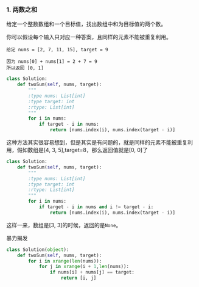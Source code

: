 ### 1. 两数之和

给定一个整数数组和一个目标值，找出数组中和为目标值的两个数。

你可以假设每个输入只对应一种答案，且同样的元素不能被重复利用。

```
给定 nums = [2, 7, 11, 15], target = 9

因为 nums[0] + nums[1] = 2 + 7 = 9
所以返回 [0, 1]
```

```python
class Solution:
    def twoSum(self, nums, target):
        """
        :type nums: List[int]
        :type target: int
        :rtype: List[int]
        """
        for i in nums:
            if target - i in nums:
                return [nums.index(i), nums.index(target - i)]
```


这种方法其实很容易想到，但是其实是有问题的，就是同样的元素不能被重复利用，假如数组是[4, 3, 5],target=8，那么返回值就是[0, 0]了

```python
class Solution:
    def twoSum(self, nums, target):
        """
        :type nums: List[int]
        :type target: int
        :rtype: List[int]
        """
        for i in nums:
            if target - i in nums and i != target - i:
                return [nums.index(i), nums.index(target - i)]
```

这样一来，数组是[3, 3]的时候，返回的是`None`。

暴力揭发
```python
class Solution(object):
    def twoSum(self, nums, target):
        for i in xrange(len(nums)):
            for j in xrange(i + 1,len(nums)):
                if nums[i] + nums[j] == target:
                    return [i, j]
```


